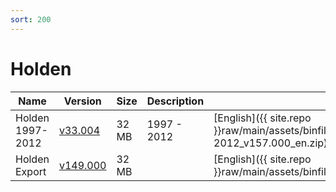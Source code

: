 ```yaml
---
sort: 200
---
```

# Holden

| Name | Version | Size | Description | Languages | 
| --- | --- | --- | --- | --- | 
| Holden 1997-2012 | [v33.004](tech2win_card_holden_1997-2012_v157.000_en.png) | 32 MB | 1997 - 2012 | [English]({{ site.repo }}raw/main/assets/binfiles/tech2win_card_holden_1997-2012_v157.000_en.zip) |
| Holden Export | [v149.000](tech2win_card_holden_export_v149.000_en.png) | 32 MB |  | [English]({{ site.repo }}raw/main/assets/binfiles/tech2win_card_holden_export_v149.000_en.zip) |
